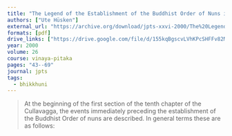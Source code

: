 ```yaml
---
title: "The Legend of the Establishment of the Buddhist Order of Nuns in the Theravāda Vinaya-Pitaka"
authors: ["Ute Hüsken"]
external_url: "https://archive.org/download/jpts-xxvi-2000/The%20Legend%20of%20the%20Establishment%20of%20the%20Buddhist%20Order%20of%20Nuns%20-%20Ute%20Hu%CC%88skin_text.pdf"
formats: [pdf]
drive_links: ["https://drive.google.com/file/d/155kqBgscvLVhKPcSHFFv82MPaceqrRgs/view?usp=drivesdk"]
year: 2000
volume: 26
course: vinaya-pitaka
pages: "43--69"
journal: jpts
tags:
  - bhikkhuni
---
```


> At the beginning of the first section of the tenth chapter of the Cullavagga, the events immediately preceding the establishment of the Buddhist Order of nuns are described. In general terms these are as follows:
